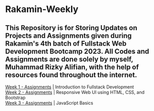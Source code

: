 # Rakamin-Weekly
This Repository is for Storing Updates on Projects and Assignments given during Rakamin's 4th batch of Fullstack Web Development Bootcamp 2023. 
All Codes and Assignments are done solely by myself, Muhammad Rizky Alifian, with the help of resources found throughout the internet.
---
[Week 1 - Assignments](https://github.com/Majindesu/Rakamin-Weekly/tree/09259f9689106a88a36586b8ba5ab948f036272b/Week%201%20-%20Assignments) | Introduction to Fullstack Development <br/>
[Week 2 - Assignments](https://github.com/Majindesu/Rakamin-Weekly/tree/afc9de91fa95a20184b8a2c5a5f0db6b990166e1/Week%202%20-%20Assignments) | Responsive Web UI using HTML, CSS, and Bootstrap <br/>
[Week 3 - Assignments](https://github.com/Majindesu/Rakamin-Weekly/tree/3ba1a9ee366ec0cbf4f573b887e2e6ba6faf6a73/Week%203%20-%20Assignments) | JavaScript Basics <br/>
